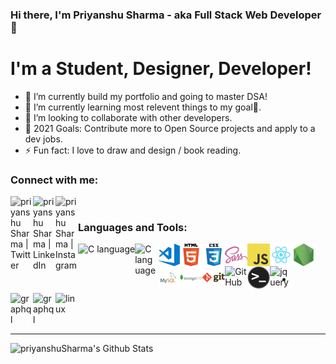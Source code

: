 ### Hi there, I'm Priyanshu Sharma - aka Full Stack Web Developer👋


# I'm a Student, Designer, Developer!

- 🔭 I’m currently build my portfolio and going to master DSA!
- 🌱 I’m currently learning most relevent things to my goal🧐.
- 👯 I’m looking to collaborate with other developers.
- 🥅 2021 Goals: Contribute more to Open Source projects and apply to a dev jobs.
- ⚡ Fun fact: I love to draw and design / book reading.


### Connect with me:

[<img align="left" alt="priyanshu Sharma | Twitter" style="filter: grayscale(100%);" width="36px" src="https://user-images.githubusercontent.com/57032769/110306545-f7879280-8023-11eb-811f-61ec7e86af03.png" />][twitter]
[<img align="left" alt="priyanshu Sharma | LinkedIn" width="36px" src="https://user-images.githubusercontent.com/57032769/110306719-20a82300-8024-11eb-9dc5-36b43be2c150.png" />][linkedin]
[<img align="left" alt="priyanshu Sharma | Instagram" style="filter: grayscale(100%);" width="36px" src="https://user-images.githubusercontent.com/57032769/110306827-46352c80-8024-11eb-98fb-c8dc2ba74965.png" />][instagram]


<br />

### Languages and Tools:

<img align="left" alt="C language"  src="https://user-images.githubusercontent.com/57032769/90417915-06cbe080-e0d2-11ea-876f-1f11dcffecbf.png" />

<img align="left" alt="C language" width="36px"  src="https://raw.githubusercontent.com/isocpp/logos/master/cpp_logo.png" />
<img align="left" alt="Visual Studio Code" width="36px" src="https://raw.githubusercontent.com/github/explore/80688e429a7d4ef2fca1e82350fe8e3517d3494d/topics/visual-studio-code/visual-studio-code.png" />
<img align="left" alt="HTML5" width="36px" src="https://raw.githubusercontent.com/github/explore/80688e429a7d4ef2fca1e82350fe8e3517d3494d/topics/html/html.png" />
<img align="left" alt="CSS3" width="36px" src="https://raw.githubusercontent.com/github/explore/80688e429a7d4ef2fca1e82350fe8e3517d3494d/topics/css/css.png" />
<img align="left" alt="Sass" width="36px" src="https://raw.githubusercontent.com/github/explore/80688e429a7d4ef2fca1e82350fe8e3517d3494d/topics/sass/sass.png" />
<img align="left" alt="JavaScript" width="36px" src="https://raw.githubusercontent.com/github/explore/80688e429a7d4ef2fca1e82350fe8e3517d3494d/topics/javascript/javascript.png" />
<img align="left" alt="React" width="36px" src="https://raw.githubusercontent.com/github/explore/80688e429a7d4ef2fca1e82350fe8e3517d3494d/topics/react/react.png" />
<img align="left" alt="Node.js" width="36px" src="https://raw.githubusercontent.com/github/explore/80688e429a7d4ef2fca1e82350fe8e3517d3494d/topics/nodejs/nodejs.png" />
<!-- <img align="left" alt="SQL" width="36px" src="https://raw.githubusercontent.com/github/explore/80688e429a7d4ef2fca1e82350fe8e3517d3494d/topics/sql/sql.png" /> -->
<img align="left" alt="MySQL" width="36px" src="https://raw.githubusercontent.com/github/explore/80688e429a7d4ef2fca1e82350fe8e3517d3494d/topics/mysql/mysql.png" />
<img align="left" alt="MongoDB" width="36px" src="https://raw.githubusercontent.com/github/explore/80688e429a7d4ef2fca1e82350fe8e3517d3494d/topics/mongodb/mongodb.png" />
<img align="left" alt="Git" width="36px" src="https://raw.githubusercontent.com/github/explore/80688e429a7d4ef2fca1e82350fe8e3517d3494d/topics/git/git.png" />
<img align="left" alt="GitHub" width="36px" src="https://i.pinimg.com/564x/30/b1/50/30b150cd489202db131009ac9540cec0.jpg" />
<img align="left" alt="Terminal" width="36px" src="https://raw.githubusercontent.com/github/explore/80688e429a7d4ef2fca1e82350fe8e3517d3494d/topics/terminal/terminal.png" />
<img align="left" alt="jquery" width="36px" src="https://user-images.githubusercontent.com/57032769/90775512-8f3ac300-e316-11ea-86e3-116ef32b6b22.png" />

<br />
<br />

-

<img align="left" alt="graphql" width="36px" src="https://graphql.org/img/logo.svg" />
<img align="left" alt="graphql" width="36px" src="https://raw.githubusercontent.com/remojansen/logo.ts/master/ts.jpg" />
<!-- <img align="left" alt="next js" width="36px" src="https://www.honext.io/static/images/next_logo.png" /> -->
<img align="left" alt="linux" width="36px" src="https://www.freepnglogos.com/uploads/linux-png/difference-between-linux-and-window-operating-system-3.png" />

<br />
<br />
<br />

 ---
<img align="left" alt="priyanshuSharma's Github Stats" src="https://github-readme-stats.vercel.app/api?username=priyanshuSharma-WebDev&show_icons=true&hide_border=true&theme=radical" />

<br />
<br />

[twitter]: https://twitter.com/PriyanshuShrama
[linkedin]: https://www.linkedin.com/in/priyanshu-sharma-555586163/
[instagram]: https://www.instagram.com/digital_intelligence_/
